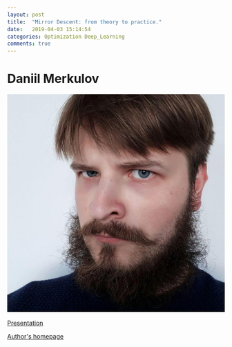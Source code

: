 ```yaml
---
layout: post
title:  "Mirror Descent: from theory to practice."
date:   2019-04-03 15:14:54
categories: Optimization Deep_Learning
comments: true
---
```


# Daniil Merkulov

![](/files/190403/profile.jpg)

[Presentation](/files/190403/presentation.pdf)

[Author's homepage](http://merkulov.top/)

